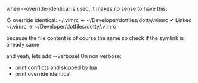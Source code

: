 when --override-identical is used, it makes no sense to have this:

↻ override identical: ~/.vimrc <- ~/Developer/dotfiles/dotty/.vimrc
✔ Linked ~/.vimrc -> ~/Developer/dotfiles/dotty/.vimrc

because the file content is of course the same
so check if the symlink is already same

and yeah, lets add --verbose!
On non verbose:
- print conflicts and skipped by lua
- print override identical
